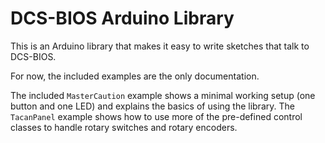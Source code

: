 # DCS-BIOS Arduino Library

This is an Arduino library that makes it easy to write sketches that talk to DCS-BIOS.

For now, the included examples are the only documentation.

The included `MasterCaution` example shows a minimal working setup (one button and one LED) and explains the basics of using the library.
The `TacanPanel` example shows how to use more of the pre-defined control classes to handle rotary switches and rotary encoders.
